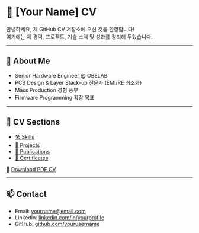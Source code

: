 # 💼 [Your Name] CV

안녕하세요, 제 GitHub CV 저장소에 오신 것을 환영합니다!  
여기에는 제 경력, 프로젝트, 기술 스택 및 성과를 정리해 두었습니다.  

---

## 📌 About Me
- Senior Hardware Engineer @ OBELAB
- PCB Design & Layer Stack-up 전문가 (EMI/RE 최소화)
- Mass Production 경험 풍부
- Firmware Programming 확장 목표

---

## 🔗 CV Sections
- [🛠 Skills](./docs/skills.md)
- [📂 Projects](./docs/projects.md)
- [📜 Publications](./docs/publications.md)
- [🏅 Certificates](./docs/certificates.md)

📑 [Download PDF CV](./cv.pdf)

---

## 📫 Contact
- Email: yourname@email.com  
- LinkedIn: [linkedin.com/in/yourprofile](https://linkedin.com/in/yourprofile)  
- GitHub: [github.com/yourusername](https://github.com/yourusername)  
